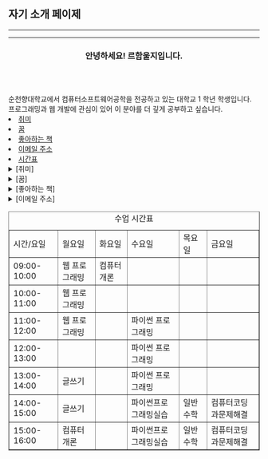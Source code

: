 <h2>자기 소개 페이제</h2><hr><hr>
<body>
    <h3><header>안녕하세요! 르함울지입니다. </h3>
        순천향대학교에서 컴퓨터소프트웨어공학을 전공하고 있는 대학교 1 학년 학생입니다. 프로그래밍과 웹 개발에 관심이 있어 이 분야를 더 깊게 공부하고 싶습니다.
    </header>
    <nav>
        <li><a href="">취미</a></li>
        <li><a href="">꿈</a></li>
        <li><a href="">좋아하는 책</a></li>
        <li><a href="">이메일 주소</a></li>
        <li><a href="">시간표</a></li>
     </nav>
     <details>
        <summary>[취미]</summary>
        <p>체 취미는 책 읽기와 음악 감성입니다. 여러 장르의 책을 읽으며 새로운 지식을 얻는 것을 좋아해요. 또한, 다양한 음악을 들으며 휴식을 취하는 것을 좋아합니다.</p>
     </details>
     <details>
        <summary>[꿈]</summary>
        <p>제 꿈은 웹 개발자가 되어 사용자 친화적이고 혁신적인 웹 사이트를 만드는 것입니다. 기술을 통해 사람들의 삶을 더 편리하고 즐겁게 만드는 것이 기여하고 싶어요.</p>
     </details>
     <details>
        <summary>[좋아하는 책]</summary>
        <ul><li>Becoming</li></ul>
        <ul><li>자바의 정식</li></ul>
        <ul><li>웹 프로그래밍 기초</li></ul>
     </details>
     <details>
        <summary>[이메일 주소]</summary>
        <input type="email" placeholder="lkhamulziig@gmail.com" name=="email"/>
     </details>
     <table border="1"> <caption> 수업 시간표</caption>
        <tr><td>시간/요일</td> <td>월요일</td> <td>화요일</td> <td>수요일</td> <td>목요일</td> <td>금요일</td></tr>
        <tr><td>09:00-10:00</td><td>웹 프로그래밍</td> <td>컴퓨터개론</td> <td></td> <td></td> <td></td></tr>
        <tr><td>10:00-11:00</td><td>웹 프로그래밍</td> <td></td> <td></td> <td></td> <td></td></tr>
        <tr><td>11:00-12:00</td><td>웹 프로그래밍</td> <td></td> <td>파이썬 프로그래밍</td> <td></td> <td></td></tr>
        <tr><td>12:00-13:00</td><td></td> <td></td> <td>파이썬 프로그래밍</td> <td></td> <td></td></tr>
        <tr><td>13:00-14:00</td><td>글쓰기</td> <td></td> <td>파이썬 프로그래밍</td> <td></td> <td></td></tr>
        <tr><td>14:00-15:00</td><td>글쓰기</td> <td></td> <td>파이썬프로그래밍실습</td> <td>일반수학</td> <td>컴퓨터코딩과문제해결</td></tr>
        <tr><td>15:00-16:00</td><td>컴퓨터개론</td> <td></td> <td>파이썬프로그래밍실습</td> <td>일반수학</td> <td>컴퓨터코딩과문제해결</td></tr>
    </table>
</body>

